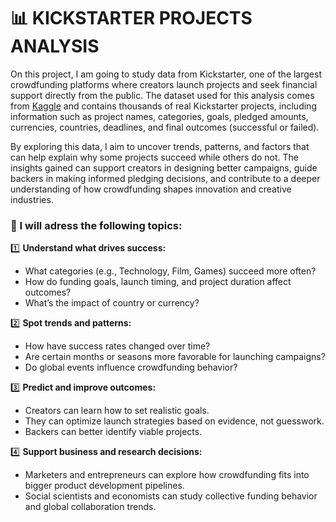 # 📊 KICKSTARTER PROJECTS ANALYSIS

On this project, I am going to study data from Kickstarter, one of the largest crowdfunding platforms where creators launch projects and seek financial support directly from the public. The dataset used for this analysis comes from [Kaggle](https://www.kaggle.com/datasets/kemical/kickstarter-projects) and contains thousands of real Kickstarter projects, including information such as project names, categories, goals, pledged amounts, currencies, countries, deadlines, and final outcomes (successful or failed).

By exploring this data, I aim to uncover trends, patterns, and factors that can help explain why some projects succeed while others do not. The insights gained can support creators in designing better campaigns, guide backers in making informed pledging decisions, and contribute to a deeper understanding of how crowdfunding shapes innovation and creative industries.


### 🚀 I will adress the following topics: 

1️⃣ **Understand what drives success:**

* What categories (e.g., Technology, Film, Games) succeed more often?
* How do funding goals, launch timing, and project duration affect outcomes?
* What’s the impact of country or currency?

2️⃣ **Spot trends and patterns:**

* How have success rates changed over time?
* Are certain months or seasons more favorable for launching campaigns?
* Do global events influence crowdfunding behavior?

3️⃣ **Predict and improve outcomes:**

* Creators can learn how to set realistic goals.
* They can optimize launch strategies based on evidence, not guesswork.
* Backers can better identify viable projects.

4️⃣ **Support business and research decisions:**

* Marketers and entrepreneurs can explore how crowdfunding fits into bigger product development pipelines.
* Social scientists and economists can study collective funding behavior and global collaboration trends.
